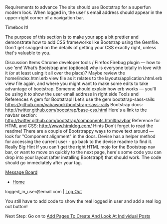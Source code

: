 Requirements to advance
The site should use Bootstrap for a superfun modern look.
When logged in, the user's email address should appear in the upper-right corner of a navigation bar.


Timebox It!

The purpose of this section is to make your app a bit prettier and demonstrate how to add CSS frameworks like Bootstrap using the Gemfile. Don't get snagged on the details of getting your CSS exactly right, unless that's valuable to you.

Discussion Items
Chrome developer tools / Firefox Firebug plugin — how to use ’em!
What’s Bootstrap and (optional) why is everyone totally in love with it (or at least using it all over the place)?
Maybe review the home/index.html.erb view file as it relates to the layouts/application.html.erb view file again, and where you might want to make some edits to take advantage of bootstrap.
Someone should explain how erb works — you'll be using it to show the user email address in right side
Tools and References
A gem for Bootstrap!! Let’s use the gem bootstrap-sass-rails: https://github.com/yabawock/bootstrap-sass-rails
Bootstrap docs: http://twitter.github.com/bootstrap/base-css.html
Here's a link to the navbar section: http://twitter.github.com/bootstrap/components.html#navbar
Reference for HTML and CSS: http://www.htmldog.com/
Hints
Don't forget to read the readme!
There are a couple of Bootstrappy ways to move text around — look for "Component alignment" in the docs.
Devise has a helper method for accessing the current user - go back to the devise readme to find it.
Really Big Hint
If you can't get the right HTML mojo for the Bootstrap nav bar, or want to move on quickly to the next page, here's some code you can drop into your layout (after installing Bootstrap!) that should work. The code should go immediately after your <body> tag.

<div class="navbar">
  <div class="navbar-inner">
    <a class="brand" href="#">Message Board</a>
    <ul class="nav">
      <li class="active"><a href="/">Home</a></li>
    </ul>
    <p class="navbar-text pull-right">logged_in_user@email.com | <a href="log_out_link_here">Log Out</a></p>
  </div>
</div>
You still have to add code to show the real logged in user and add a real log out button!

Next Step:
Go on to [Add Pages To Create And Look At Individual Posts](add_pages_to_create_and_look_at_individual_posts)
